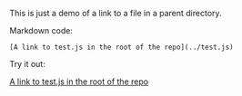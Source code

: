 This is just a demo of a link to a file in a parent directory.

Markdown code:

```
[A link to test.js in the root of the repo](../test.js)
```

Try it out:

[A link to test.js in the root of the repo](../test.js)

